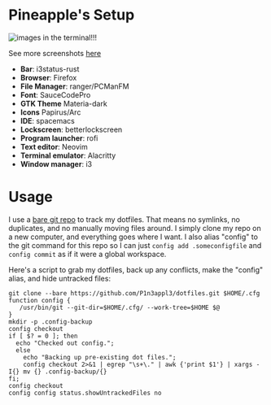 # Pineapple's Setup

![images in the terminal!!!](https://i.imgur.com/6cHqz1s.png)

See more screenshots [here](https://imgur.com/a/QS7Ik7D)

- **Bar**: i3status-rust
- **Browser**: Firefox
- **File Manager**: ranger/PCManFM
- **Font**: SauceCodePro
- **GTK Theme** Materia-dark
- **Icons** Papirus/Arc
- **IDE**: spacemacs
- **Lockscreen**: betterlockscreen
- **Program launcher**: rofi
- **Text editor**: Neovim
- **Terminal emulator**: Alacritty
- **Window manager**: i3

# Usage

I use a [bare git repo](https://developer.atlassian.com/blog/2016/02/best-way-to-store-dotfiles-git-bare-repo/) to track my dotfiles. That means no symlinks, no duplicates, and no manually moving files around. I simply clone my repo on a new computer, and everything goes where I want. I also alias "config" to the git command for this repo so I can just `config add .someconfigfile` and `config commit` as if it were a global workspace.

Here's a script to grab my dotfiles, back up any conflicts, make the "config" alias, and hide untracked files:

```
git clone --bare https://github.com/P1n3appl3/dotfiles.git $HOME/.cfg
function config {
   /usr/bin/git --git-dir=$HOME/.cfg/ --work-tree=$HOME $@
}
mkdir -p .config-backup
config checkout
if [ $? = 0 ]; then
  echo "Checked out config.";
  else
    echo "Backing up pre-existing dot files.";
    config checkout 2>&1 | egrep "\s+\." | awk {'print $1'} | xargs -I{} mv {} .config-backup/{}
fi;
config checkout
config config status.showUntrackedFiles no
```


